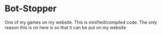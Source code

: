 # Bot-Stopper

One of  my games on my website. This is minified/compiled code. The only reason this is on here is so that it can be put on my website
